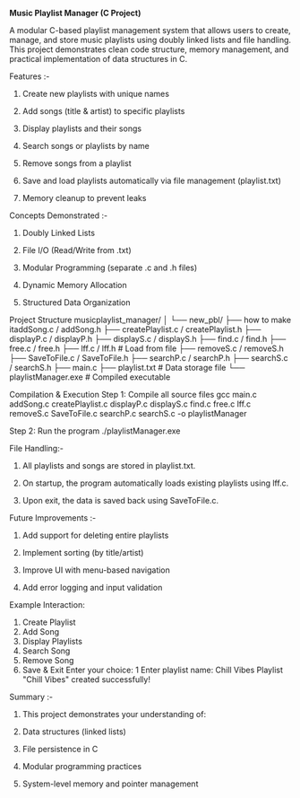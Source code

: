 **Music Playlist Manager (C Project)**

A modular C-based playlist management system that allows users to create, manage, and store music playlists using doubly linked lists and file handling.
This project demonstrates clean code structure, memory management, and practical implementation of data structures in C.

Features :-

1. Create new playlists with unique names

2. Add songs (title & artist) to specific playlists

3. Display playlists and their songs

4. Search songs or playlists by name

5. Remove songs from a playlist

6. Save and load playlists automatically via file management (playlist.txt)

7. Memory cleanup to prevent leaks



Concepts Demonstrated :-

1. Doubly Linked Lists

2. File I/O (Read/Write from .txt)

3. Modular Programming (separate .c and .h files)

4. Dynamic Memory Allocation

5. Structured Data Organization


Project Structure
musicplaylist_manager/
│
└── new_pbl/
    ├── how to make itaddSong.c / addSong.h
    ├── createPlaylist.c / createPlaylist.h
    ├── displayP.c / displayP.h
    ├── displayS.c / displayS.h
    ├── find.c / find.h
    ├── free.c / free.h
    ├── lff.c / lff.h           # Load from file
    ├── removeS.c / removeS.h
    ├── SaveToFile.c / SaveToFile.h
    ├── searchP.c / searchP.h
    ├── searchS.c / searchS.h
    ├── main.c
    ├── playlist.txt            # Data storage file
    └── playlistManager.exe     # Compiled executable

Compilation & Execution
Step 1: Compile all source files
gcc main.c addSong.c createPlaylist.c displayP.c displayS.c find.c free.c lff.c removeS.c SaveToFile.c searchP.c searchS.c -o playlistManager

Step 2: Run the program
./playlistManager.exe


File Handling:-

1. All playlists and songs are stored in playlist.txt.

2. On startup, the program automatically loads existing playlists using lff.c.

3. Upon exit, the data is saved back using SaveToFile.c.

Future Improvements :-

1. Add support for deleting entire playlists

2. Implement sorting (by title/artist)

3. Improve UI with menu-based navigation

4. Add error logging and input validation

Example Interaction: 
1. Create Playlist
2. Add Song
3. Display Playlists
4. Search Song
5. Remove Song
6. Save & Exit
Enter your choice: 1
Enter playlist name: Chill Vibes
Playlist "Chill Vibes" created successfully!



Summary :-

1. This project demonstrates your understanding of:

2. Data structures (linked lists)

3. File persistence in C

4. Modular programming practices

5. System-level memory and pointer management
